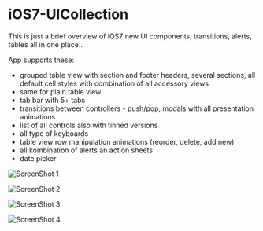 iOS7-UICollection
=================

This is just a brief overview of iOS7 new UI components, transitions, alerts, tables all in one place..

App supports these:

- grouped table view with section and footer headers, several sections, all default cell styles with combination of all accessory views
- same for plain table view
- tab bar with 5+ tabs
- transitions between controllers - push/pop, modals with all presentation animations
- list of all controls also with tinned versions
- all type of keyboards
- table view row manipulation animations (reorder, delete, add new)
- all kombination of alerts an action sheets
- date picker

![ScreenShot 1](http://data.peterstajger.name/IMG_0049.png)

![ScreenShot 2](http://data.peterstajger.name/IMG_0050.png)

![ScreenShot 3](http://data.peterstajger.name/IMG_0051.png)

![ScreenShot 4](http://data.peterstajger.name/IMG_0052.png)
